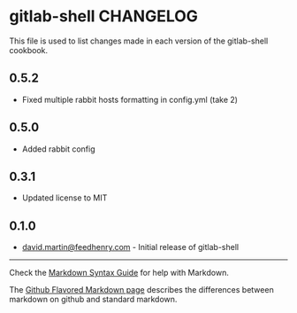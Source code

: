 gitlab-shell CHANGELOG
======================

This file is used to list changes made in each version of the gitlab-shell cookbook.

0.5.2
-----
- Fixed multiple rabbit hosts formatting in config.yml (take 2)

0.5.0
-----
- Added rabbit config

0.3.1
-----
- Updated license to MIT 

0.1.0
-----
- david.martin@feedhenry.com - Initial release of gitlab-shell

- - -
Check the [Markdown Syntax Guide](http://daringfireball.net/projects/markdown/syntax) for help with Markdown.

The [Github Flavored Markdown page](http://github.github.com/github-flavored-markdown/) describes the differences between markdown on github and standard markdown.
